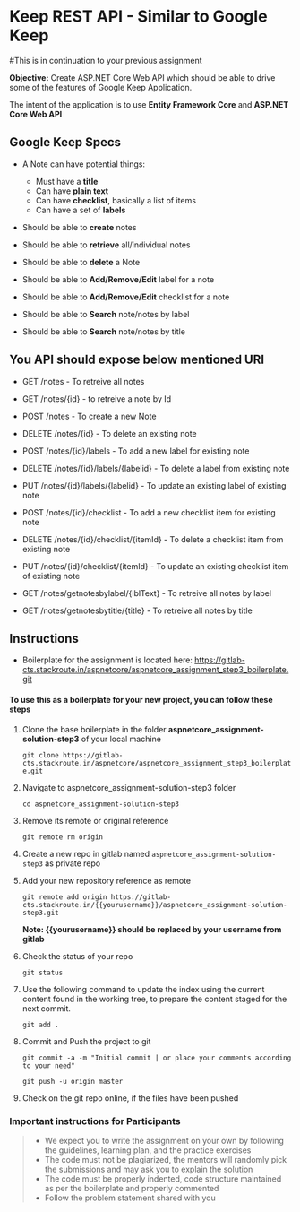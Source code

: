 # Keep REST API - Similar to Google Keep

#This is in continuation to your previous assignment

**Objective:** Create ASP.NET Core Web API which should be able to drive some of the features of Google Keep Application.

The intent of the application is to use **Entity Framework Core** and **ASP.NET Core Web API**

## Google Keep Specs
- A Note can have potential things:
  - Must have a **title**
  - Can have **plain text**
  - Can have **checklist**, basically a list of items
  - Can have a set of **labels**
  
- Should be able to **create** notes
- Should be able to **retrieve** all/individual notes
- Should be able to **delete** a Note
- Should be able to **Add/Remove/Edit** label for a note
- Should be able to **Add/Remove/Edit** checklist for a note
- Should be able to **Search** note/notes by label
- Should be able to **Search** note/notes by title

## You API should expose below mentioned URI

- GET  /notes - To retreive all notes
- GET /notes/{id} - to retreive a note by Id
- POST /notes - To create a new Note
- DELETE /notes/{id} - To delete an existing note

- POST /notes/{id}/labels - To add a new label for existing note
- DELETE /notes/{id}/labels/{labelid} - To delete a label from existing note
- PUT /notes/{id}/labels/{labelid} - To update an existing label of existing note

- POST /notes/{id}/checklist - To add a new checklist item for existing note
- DELETE /notes/{id}/checklist/{itemId} - To delete a checklist item from existing note
- PUT /notes/{id}/checklist/{itemId} - To update an existing checklist item of existing note

- GET  /notes/getnotesbylabel/{lblText} - To retreive all notes by label
- GET  /notes/getnotesbytitle/{title} - To retreive all notes by title

## Instructions
- Boilerplate for the assignment is located here:
  https://gitlab-cts.stackroute.in/aspnetcore/aspnetcore_assignment_step3_boilerplate.git

#### To use this as a boilerplate for your new project, you can follow these steps

1. Clone the base boilerplate in the folder **aspnetcore_assignment-solution-step3** of your local machine
     
    `git clone https://gitlab-cts.stackroute.in/aspnetcore/aspnetcore_assignment_step3_boilerplate.git` 

2. Navigate to aspnetcore_assignment-solution-step3 folder

    `cd aspnetcore_assignment-solution-step3`

3. Remove its remote or original reference

     `git remote rm origin`

4. Create a new repo in gitlab named `aspnetcore_assignment-solution-step3` as private repo

5. Add your new repository reference as remote

     `git remote add origin https://gitlab-cts.stackroute.in/{{yourusername}}/aspnetcore_assignment-solution-step3.git`

     **Note: {{yourusername}} should be replaced by your username from gitlab**

5. Check the status of your repo 
     
     `git status`

6. Use the following command to update the index using the current content found in the working tree, to prepare the content staged for the next commit.

     `git add .`
 
7. Commit and Push the project to git

     `git commit -a -m "Initial commit | or place your comments according to your need"`

     `git push -u origin master`

8. Check on the git repo online, if the files have been pushed

### Important instructions for Participants
> - We expect you to write the assignment on your own by following the guidelines, learning plan, and the practice exercises
> - The code must not be plagiarized, the mentors will randomly pick the submissions and may ask you to explain the solution
> - The code must be properly indented, code structure maintained as per the boilerplate and properly commented
> - Follow the problem statement shared with you